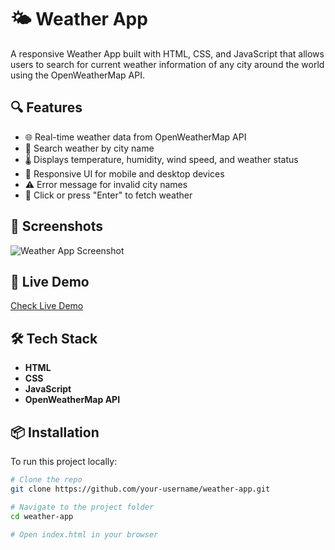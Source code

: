 # 🌤️ Weather App

A responsive Weather App built with HTML, CSS, and JavaScript that allows users to search for current weather information of any city around the world using the OpenWeatherMap API.

## 🔍 Features

- 🌐 Real-time weather data from OpenWeatherMap API
- 📍 Search weather by city name
- 🌡️ Displays temperature, humidity, wind speed, and weather status
- 🎨 Responsive UI for mobile and desktop devices
- ⚠️ Error message for invalid city names
- 🔄 Click or press "Enter" to fetch weather

## 📸 Screenshots

![Weather App Screenshot](screenshot.png) <!-- Replace with your screenshot -->

## 🚀 Live Demo

[Check Live Demo](https://your-live-link.vercel.app/) <!-- Replace with your live URL -->

## 🛠️ Tech Stack

- **HTML**
- **CSS**
- **JavaScript**
- **OpenWeatherMap API**

## 📦 Installation

To run this project locally:

```bash
# Clone the repo
git clone https://github.com/your-username/weather-app.git

# Navigate to the project folder
cd weather-app

# Open index.html in your browser
